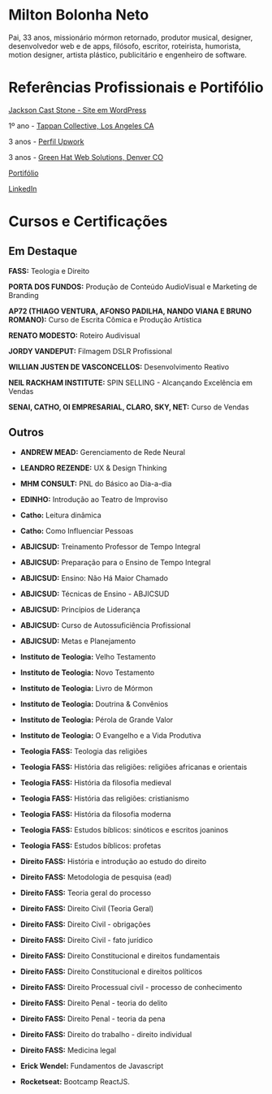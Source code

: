 # Milton Bolonha Neto

Pai, 33 anos, missionário mórmon retornado, produtor musical, designer, desenvolvedor web e de apps, filósofo, escritor, roteirista, humorista, motion designer, artista plástico, publicitário e engenheiro de software.


# Referências Profissionais e Portifólio

[Jackson Cast Stone - Site em WordPress](https://www.jacksoncaststone.com/)

1º ano - [Tappan Collective, Los Angeles CA](https://www.tappancollective.com/)

3 anos - [Perfil Upwork](https://www.upwork.com/o/profiles/users/~01791c48f168400a9f/)

3 anos - [Green Hat Web Solutions, Denver CO](https://www.greenhatwebs.com/)

[Portifólio](http://miltonbolonha.com.br/portifolio.pdf)

[LinkedIn](https://www.linkedin.com/in/bolonhadev/)


# Cursos e Certificações

## Em Destaque

__FASS:__ Teologia e Direito

__PORTA DOS FUNDOS:__ Produção de Conteúdo AudioVisual e Marketing de Branding

__AP72 (THIAGO VENTURA, AFONSO PADILHA, NANDO VIANA E BRUNO ROMANO):__ Curso de Escrita Cômica e Produção Artística

__RENATO MODESTO:__ Roteiro Audivisual

__JORDY VANDEPUT:__ Filmagem DSLR Profissional

__WILLIAN JUSTEN DE VASCONCELLOS:__ Desenvolvimento Reativo

__NEIL RACKHAM INSTITUTE:__ SPIN SELLING - Alcançando Excelência em Vendas

__SENAI, CATHO, OI EMPRESARIAL, CLARO, SKY, NET:__ Curso de Vendas


## Outros

- __ANDREW MEAD:__ Gerenciamento de Rede Neural
- __LEANDRO REZENDE:__ UX & Design Thinking
- __MHM CONSULT:__ PNL do Básico ao Dia-a-dia
- __EDINHO:__ Introdução ao Teatro de Improviso
- __Catho:__ Leitura dinâmica
- __Catho:__ Como Influenciar Pessoas

- __ABJICSUD:__ Treinamento Professor de Tempo Integral
- __ABJICSUD:__ Preparação para o Ensino de Tempo Integral
- __ABJICSUD:__ Ensino: Não Há Maior Chamado
- __ABJICSUD:__ Técnicas de Ensino - ABJICSUD
- __ABJICSUD:__ Princípios de Liderança
- __ABJICSUD:__ Curso de Autossuficiência Profissional
- __ABJICSUD:__ Metas e Planejamento

- __Instituto de Teologia:__ Velho Testamento
- __Instituto de Teologia:__ Novo Testamento
- __Instituto de Teologia:__ Livro de Mórmon
- __Instituto de Teologia:__ Doutrina & Convênios
- __Instituto de Teologia:__ Pérola de Grande Valor
- __Instituto de Teologia:__ O Evangelho e a Vida Produtiva

- __Teologia FASS:__ Teologia das religiões
- __Teologia FASS:__ História das religiões: religiões africanas e orientais
- __Teologia FASS:__ História da filosofia medieval
- __Teologia FASS:__ História das religiões: cristianismo
- __Teologia FASS:__ História da filosofia moderna
- __Teologia FASS:__ Estudos bíblicos: sinóticos e escritos joaninos
- __Teologia FASS:__ Estudos bíblicos: profetas

- __Direito FASS:__ História e introdução ao estudo do direito
- __Direito FASS:__ Metodologia de pesquisa (ead)
- __Direito FASS:__ Teoria geral do processo
- __Direito FASS:__ Direito Civil (Teoria Geral)
- __Direito FASS:__ Direito Civil - obrigações
- __Direito FASS:__ Direito Civil - fato jurídico
- __Direito FASS:__ Direito Constitucional e direitos fundamentais
- __Direito FASS:__ Direito Constitucional e direitos políticos
- __Direito FASS:__ Direito Processual civil - processo de conhecimento
- __Direito FASS:__ Direito Penal - teoria do delito
- __Direito FASS:__ Direito Penal - teoria da pena
- __Direito FASS:__ Direito do trabalho - direito individual
- __Direito FASS:__ Medicina legal

- __Erick Wendel:__ Fundamentos de Javascript
- __Rocketseat:__ Bootcamp ReactJS.
